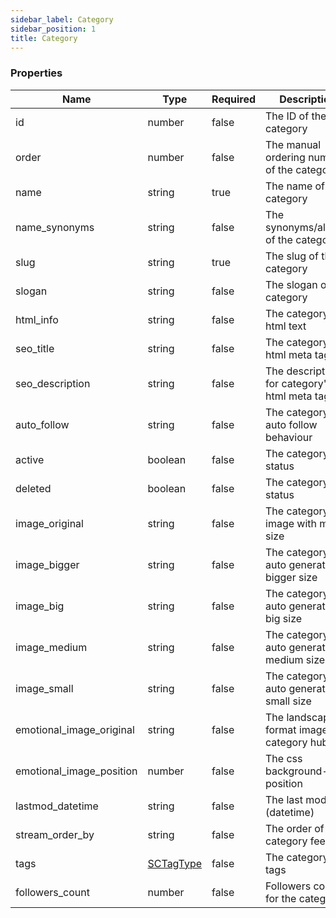 ```yaml
---
sidebar_label: Category
sidebar_position: 1
title: Category
---
```




### Properties

|Name|Type|Required|Description|
|---|---|---|---|
|id|number|false|The ID of the category|
|order|number|false|The manual ordering number of the category|
|name|string|true|The name of the category|
|name_synonyms|string|false|The synonyms/aliases of the category|
|slug|string|true|The slug of the category|
|slogan|string|false|The slogan of the category|
|html_info|string|false|The category's html text|
|seo_title|string|false|The category's html meta tag|
|seo_description|string|false|The description for category's html meta tag|
|auto_follow|string|false|The category's auto follow behaviour|
|active|boolean|false|The category status|
|deleted|boolean|false|The category status|
|image_original|string|false|The category's image with min size|
|image_bigger|string|false|The category's auto generated bigger size|
|image_big|string|false|The category's auto generated big size|
|image_medium|string|false|The category's auto generated medium size|
|image_small|string|false|The category's auto generated small size|
|emotional_image_original|string|false|The landscape format image for category hub|
|emotional_image_position|number|false|The css background-position|
|lastmod_datetime|string|false|The last modify (datetime)|
|stream_order_by|string|false|The order of the category feed|
|tags|[SCTagType](../Types/tag)|false|The category's tags|
|followers_count|number|false|Followers counter for the category|